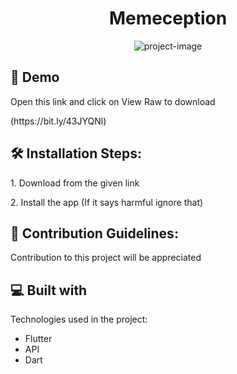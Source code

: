 <h1 align="center" id="title">Memeception</h1>

<p align="center"><img src="https://socialify.git.ci/rohankarn35/Memeception/image?description=1&amp;language=1&amp;name=1&amp;owner=1&amp;stargazers=1&amp;theme=Light" alt="project-image"></p>

<h2>🚀 Demo</h2>

<p>Open this link and click on View Raw to download  </p> (https://bit.ly/43JYQNl)

<h2>🛠️ Installation Steps:</h2>

<p>1. Download from the given link</p>

<p>2. Install the app (If it says harmful ignore that)</p>

<h2>🍰 Contribution Guidelines:</h2>

Contribution to this project will be appreciated

  
  
<h2>💻 Built with</h2>

Technologies used in the project:

*   Flutter
*   API
*   Dart